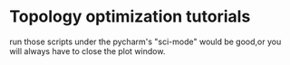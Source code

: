 # Topology optimization tutorials

run those scripts under the pycharm's "sci-mode" would be good,or you will always have to close the plot window.
